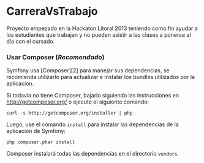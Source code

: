 CarreraVsTrabajo
================

Proyecto empezado en la Hackaton Litoral 2013 teniendo como fin ayudar a los estudiantes que trabajan y no pueden asistir a las clases a ponerse al día con el cursado.

### Usar Composer (*Recomendado*)

Symfony usa [Composer][2] para manejar sus dependencias, se recomienda utilizarlo para
actualizar e instalar los bundles utilizados por la aplicacion.

Si todavia no tiene Composer, bajarlo siguiendo las instrucciones en
http://getcomposer.org/ o ejecute el siguiente comando:

    curl -s http://getcomposer.org/installer | php

Luego, use el comando `install` para instalar las dependencias de la aplicación de Symfony:

    php composer.phar install

Composer instalará todas las dependencias en el directorio `vendors`.

